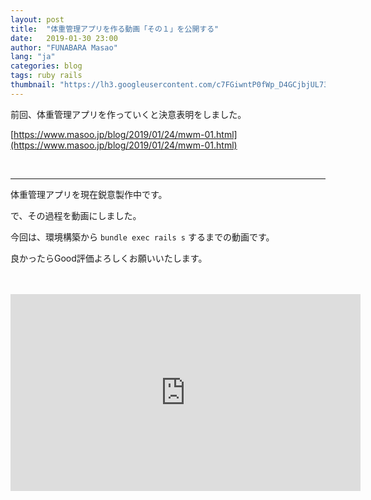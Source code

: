 ```yaml
---
layout: post
title:  "体重管理アプリを作る動画「その１」を公開する"
date:   2019-01-30 23:00
author: "FUNABARA Masao"
lang: "ja"
categories: blog
tags: ruby rails
thumbnail: "https://lh3.googleusercontent.com/c7FGiwntP0fWp_D4GCjbjUL73Jm06akaboeiSOpUM2EyrBFtlXO_Q4OQ6YtGL18d0z-jY7F5IzLvgzDwY1y4w398YUDzA3-CT7sTh4edKOIjvEnOhOEca53Y-i7-bJpyf_W_JMZ3xw=w1560-h878-no"
---
```



前回、体重管理アプリを作っていくと決意表明をしました。

[https://www.masoo.jp/blog/2019/01/24/mwm-01.html](https://www.masoo.jp/blog/2019/01/24/mwm-01.html)


<br>

---

体重管理アプリを現在鋭意製作中です。

で、その過程を動画にしました。

今回は、環境構築から `bundle exec rails s` するまでの動画です。

良かったらGood評価よろしくお願いいたします。

<br>
<br>

<div class="embed-responsive embed-responsive-16by9">
<iframe width="560" height="315" src="https://www.youtube.com/embed/8w5zL8XOCjw" frameborder="0" allow="accelerometer; autoplay; encrypted-media; gyroscope; picture-in-picture" allowfullscreen></iframe>
</div>
